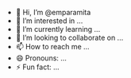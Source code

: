 - 👋 Hi, I’m @emparamita
- 👀 I’m interested in ...
- 🌱 I’m currently learning ...
- 💞️ I’m looking to collaborate on ...
- 📫 How to reach me ...
- 😄 Pronouns: ...
- ⚡ Fun fact: ...

<!---
emparamita/emparamita is a ✨ special ✨ repository because its `README.md` (this file) appears on your GitHub profile.
You can click the Preview link to take a look at your changes.
--->
